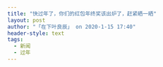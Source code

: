 ```yaml
---
title: "快过年了，你们的红包年终奖该出炉了，赶紧晒一晒"
layout: post
author: "「在下叶良辰」 on 2020-1-15 17:40"
header-style: text
tags:
  - 新闻
  - 过年
---
```


<head></head>
<body>
 <br>
</body>


